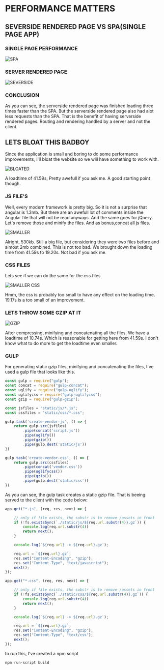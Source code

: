 # PERFORMANCE MATTERS

## SEVERSIDE RENDERED PAGE VS SPA(SINGLE PAGE APP)

### SINGLE PAGE PERFORMANCE

![SPA](https://i.gyazo.com/90bacb168a46d6f1bce303170eedf302.png)

### SERVER RENDERED PAGE

![SEVERSIDE](https://i.gyazo.com/52738735ed9e30ae70de0db71fc32e2f.png)

### CONCLUSION

As you can see, the serverside rendered page was finished loading three times faster than the SPA. But the serverside rendered page also had alot less requests than the SPA. That is the benefit of having serverside rendered pages. Routing and rendering handled by a server and not the client.

## LETS BLOAT THIS BADBOY

Since the application is small and boring to do some performance improvements, I'll bloat the website so we will have something to work with.

![BLOATED](https://i.gyazo.com/ae20a9209efa51f964f7c38e409f7ad1.png)

A loadtime of 41.59s, Pretty awefull if you ask me. A good starting point though. 

### JS FILE'S

Well, every modern framework is pretty big. So it is not a surprise that angular is 1.3mb. But there are an awefull lot of comments inside the Angular file that will not be read anyways. And the same goes for jQuery. Let's remove those and minify the files. And as bonus,concat all js files.

![SMALLER](https://i.gyazo.com/3a82b49135f10e64e2236ab3ea6bfef0.png)

Alright, 530kb. Still a big file, but considering they were two files before and almost 2mb combined. This is not too bad. We brought down the loading time from 41.59s to 19.20s. Not bad if you ask me.

### CSS FILES

Lets see if we can do the same for the css files

![SMALLER CSS](https://gyazo.com/1f58dc4277de5bd93575a199c28f5463)

Hmm, the css is probably too small to have any effect on the loading time. 19.17s is a too small of an improvement.

### LETS THROW SOME GZIP AT IT

![GZIP](https://i.gyazo.com/6efcb5a073aaff73174e0ab5419d49b7.png)

After compressing, minifying and concatenating all the files. We have a loadtime of 10.74s. Which is reasonable for getting here from 41.59s. I don't know what to do more to get the loadtime even smaller. 

### GULP

For generating static gzip files, minifying and concatenating the files, I've used a gulp file that looks like this.

```javascript
const gulp = require("gulp");
const concat = require("gulp-concat");
const uglify = require("gulp-uglify");
const uglifycss = require("gulp-uglifycss");
const gzip = require("gulp-gzip");

const jsfiles = "static/js/*.js";
const cssfiles = "static/css/*.css";

gulp.task('create-vendor-js', () => {
	return gulp.src(jsfiles)
		.pipe(concat('script.js'))
		.pipe(uglify())
		.pipe(gzip())
		.pipe(gulp.dest('static/js'))
})

gulp.task('create-vendor-css', () => {
	return gulp.src(cssfiles)
		.pipe(concat('vendor.css'))
		.pipe(uglifycss())
		.pipe(gzip())
		.pipe(gulp.dest('static/css'))
})

```
As you can see, the gulp task creates a static gzip file. That is beeing served to the client with the code below:

```javascript
app.get("*.js", (req, res, next) => {

    // only if file exists, the substr is to remove /assets in front
    if (!fs.existsSync(`./static/js/${req.url.substr(4)}.gz`)) {
    	console.log(req.url.substr(4))
        return next();
    }

    console.log(`${req.url} -> ${req.url}.gz`);

    req.url = `${req.url}.gz`;
    res.set("Content-Encoding", "gzip");
    res.set("Content-Type", "text/javascript");
    next();
});

app.get("*.css", (req, res, next) => {

    // only if file exists, the substr is to remove /assets in front
    if (!fs.existsSync(`./static/css/${req.url.substr(4)}.gz`)) {
    	console.log(req.url.substr(4))
        return next();
    }

    console.log(`${req.url} -> ${req.url}.gz`);

    req.url = `${req.url}.gz`;
    res.set("Content-Encoding", "gzip");
    res.set("Content-Type", "text/css");
    next();
});
```


to run this, I've created a npm script

```
npm run-script build
```

